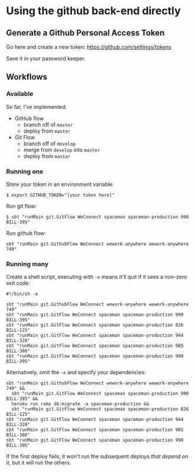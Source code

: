 # Using the github back-end directly

## Generate a Github Personal Access Token

Go here and create a new token: https://github.com/settings/tokens

Save it in your password keeper.

## Workflows

### Available

So far, I've implemented:

* GitHub flow
  * branch off of `master`
  * deploy from `master`
* Git Flow
  * branch off of `develop`
  * merge from `develop` into `master`
  * deploy from `master`
  
### Running one

Store your token in an environment variable:
```
$ export GITHUB_TOKEN="[your token here]"
```

Run git flow:
```
$ sbt "runMain git.GitFlow WeConnect spaceman spaceman-production 990 BILL-395"
```

Run github flow:
```
sbt "runMain git.GithubFlow WeConnect wework-anywhere wework-anywhere 749"
```

### Running many

Create a shell script, executing with `-e` means it'll quit if it sees a non-zero exit code:

```
#!/bin/sh -e

sbt "runMain git.GithubFlow WeConnect wework-anywhere wework-anywhere 749"
sbt "runMain git.GitFlow WeConnect spaceman spaceman-production 990 BILL-395"
sbt "runMain git.GitFlow WeConnect spaceman spaceman-production 826 BILL-125"
sbt "runMain git.GitFlow WeConnect spaceman spaceman-production 944 BILL-328"
sbt "runMain git.GitFlow WeConnect spaceman spaceman-production 985 BILL-386"
sbt "runMain git.GitFlow WeConnect spaceman spaceman-production 990 BILL-395"
```

Alternatively, omit the `-e` and specify your dependencies:

```
sbt "runMain git.GithubFlow WeConnect wework-anywhere wework-anywhere 749" && 
  sbt "runMain git.GitFlow WeConnect spaceman spaceman-production 990 BILL-395" &&
  heroku run rake db:migrate -a spaceman-production && 
  sbt "runMain git.GitFlow WeConnect spaceman spaceman-production 826 BILL-125"
sbt "runMain git.GitFlow WeConnect spaceman spaceman-production 944 BILL-328"
sbt "runMain git.GitFlow WeConnect spaceman spaceman-production 985 BILL-386"
sbt "runMain git.GitFlow WeConnect spaceman spaceman-production 990 BILL-395"
```
If the first deploy fails, it won't run the subsequent deploys _that depend on it_, but it will run the others. 
